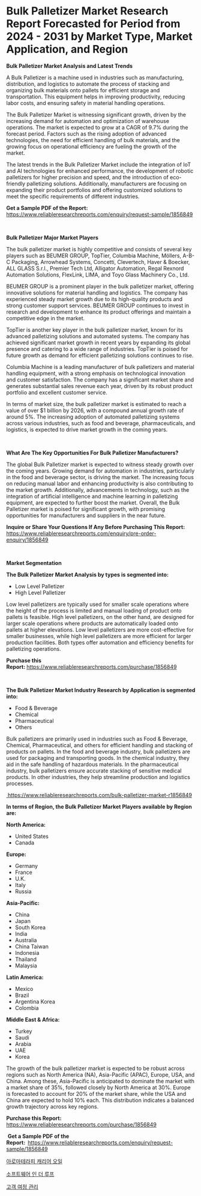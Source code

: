 <p><h1>Bulk Palletizer Market Research Report Forecasted for Period from 2024 -  2031 by Market Type, Market Application, and Region</h1></p><p><strong>Bulk Palletizer Market Analysis and Latest Trends</strong></p>
<p><p>A Bulk Palletizer is a machine used in industries such as manufacturing, distribution, and logistics to automate the process of stacking and organizing bulk materials onto pallets for efficient storage and transportation. This equipment helps in improving productivity, reducing labor costs, and ensuring safety in material handling operations.</p><p>The Bulk Palletizer Market is witnessing significant growth, driven by the increasing demand for automation and optimization of warehouse operations. The market is expected to grow at a CAGR of 9.7% during the forecast period. Factors such as the rising adoption of advanced technologies, the need for efficient handling of bulk materials, and the growing focus on operational efficiency are fueling the growth of the market.</p><p>The latest trends in the Bulk Palletizer Market include the integration of IoT and AI technologies for enhanced performance, the development of robotic palletizers for higher precision and speed, and the introduction of eco-friendly palletizing solutions. Additionally, manufacturers are focusing on expanding their product portfolios and offering customized solutions to meet the specific requirements of different industries.</p></p>
<p><strong>Get a Sample PDF of the Report:&nbsp;</strong> <a href="https://www.reliableresearchreports.com/enquiry/request-sample/1856849">https://www.reliableresearchreports.com/enquiry/request-sample/1856849</a></p>
<p>&nbsp;</p>
<p><strong>Bulk Palletizer Major Market Players</strong></p>
<p><p>The bulk palletizer market is highly competitive and consists of several key players such as BEUMER GROUP, TopTier, Columbia Machine, Möllers, A-B-C Packaging, Arrowhead Systems, Concetti, Clevertech, Haver & Boecker, ALL GLASS S.r.l., Premier Tech Ltd, Alligator Automation, Regal Rexnord Automation Solutions, FlexLink, LIMA, and Toyo Glass Machinery Co., Ltd.</p><p>BEUMER GROUP is a prominent player in the bulk palletizer market, offering innovative solutions for material handling and logistics. The company has experienced steady market growth due to its high-quality products and strong customer support services. BEUMER GROUP continues to invest in research and development to enhance its product offerings and maintain a competitive edge in the market.</p><p>TopTier is another key player in the bulk palletizer market, known for its advanced palletizing solutions and automated systems. The company has achieved significant market growth in recent years by expanding its global presence and catering to a wide range of industries. TopTier is poised for future growth as demand for efficient palletizing solutions continues to rise.</p><p>Columbia Machine is a leading manufacturer of bulk palletizers and material handling equipment, with a strong emphasis on technological innovation and customer satisfaction. The company has a significant market share and generates substantial sales revenue each year, driven by its robust product portfolio and excellent customer service.</p><p>In terms of market size, the bulk palletizer market is estimated to reach a value of over $1 billion by 2026, with a compound annual growth rate of around 5%. The increasing adoption of automated palletizing systems across various industries, such as food and beverage, pharmaceuticals, and logistics, is expected to drive market growth in the coming years.</p></p>
<p>&nbsp;</p>
<p><strong>What Are The Key Opportunities For Bulk Palletizer Manufacturers?</strong></p>
<p><p>The global Bulk Palletizer market is expected to witness steady growth over the coming years. Growing demand for automation in industries, particularly in the food and beverage sector, is driving the market. The increasing focus on reducing manual labor and enhancing productivity is also contributing to the market growth. Additionally, advancements in technology, such as the integration of artificial intelligence and machine learning in palletizing equipment, are expected to further boost the market. Overall, the Bulk Palletizer market is poised for significant growth, with promising opportunities for manufacturers and suppliers in the near future.</p></p>
<p><strong>Inquire or Share Your Questions If Any Before Purchasing This Report:</strong> <a href="https://www.reliableresearchreports.com/enquiry/pre-order-enquiry/1856849">https://www.reliableresearchreports.com/enquiry/pre-order-enquiry/1856849</a></p>
<p>&nbsp;</p>
<p><strong>Market Segmentation</strong></p>
<p><strong>The Bulk Palletizer Market Analysis by types is segmented into:</strong></p>
<p><ul><li>Low Level Palletizer</li><li>High Level Palletizer</li></ul></p>
<p><p>Low level palletizers are typically used for smaller scale operations where the height of the process is limited and manual loading of product onto pallets is feasible. High level palletizers, on the other hand, are designed for larger scale operations where products are automatically loaded onto pallets at higher elevations. Low level palletizers are more cost-effective for smaller businesses, while high level palletizers are more efficient for larger production facilities. Both types offer automation and efficiency benefits for palletizing operations.</p></p>
<p><strong>Purchase this Report:&nbsp;</strong><a href="https://www.reliableresearchreports.com/purchase/1856849">https://www.reliableresearchreports.com/purchase/1856849</a></p>
<p>&nbsp;</p>
<p><strong>The Bulk Palletizer Market Industry Research by Application is segmented into:</strong></p>
<p><ul><li>Food & Beverage</li><li>Chemical</li><li>Pharmaceutical</li><li>Others</li></ul></p>
<p><p>Bulk palletizers are primarily used in industries such as Food & Beverage, Chemical, Pharmaceutical, and others for efficient handling and stacking of products on pallets. In the food and beverage industry, bulk palletizers are used for packaging and transporting goods. In the chemical industry, they aid in the safe handling of hazardous materials. In the pharmaceutical industry, bulk palletizers ensure accurate stacking of sensitive medical products. In other industries, they help streamline production and logistics processes.</p></p>
<p><a href="https://www.reliableresearchreports.com/bulk-palletizer-market-r1856849">&nbsp;https://www.reliableresearchreports.com/bulk-palletizer-market-r1856849</a></p>
<p><strong>In terms of Region, the Bulk Palletizer Market Players available by Region are:</strong></p>
<p>
    <p> <strong> North America: </strong>
        <ul>
            <li>United States</li>
            <li>Canada</li>
        </ul>
        </p> 
    <p> <strong> Europe: </strong>
        <ul>
            <li>Germany</li>
            <li>France</li>
            <li>U.K.</li>
            <li>Italy</li>
            <li>Russia</li>
        </ul>
        </p> 
    <p> <strong> Asia-Pacific: </strong>
        <ul>
            <li>China</li>
            <li>Japan</li>
            <li>South Korea</li>
            <li>India</li>
            <li>Australia</li>
            <li>China Taiwan</li>
            <li>Indonesia</li>
            <li>Thailand</li>
            <li>Malaysia</li>
        </ul>
        </p> 
    <p> <strong> Latin America: </strong>
        <ul>
            <li>Mexico</li>
            <li>Brazil</li>
            <li>Argentina Korea</li>
            <li>Colombia</li>
        </ul>
        </p> 
    <p> <strong> Middle East & Africa: </strong>
        <ul>
            <li>Turkey</li>
            <li>Saudi</li>
            <li>Arabia</li>
            <li>UAE</li>
            <li>Korea</li>
        </ul>
    </p>
    </p>
<p><p>The growth of the bulk palletizer market is expected to be robust across regions such as North America (NA), Asia-Pacific (APAC), Europe, USA, and China. Among these, Asia-Pacific is anticipated to dominate the market with a market share of 35%, followed closely by North America at 30%. Europe is forecasted to account for 20% of the market share, while the USA and China are expected to hold 10% each. This distribution indicates a balanced growth trajectory across key regions.</p></p>
<p><strong>Purchase this Report: </strong><a href="https://www.reliableresearchreports.com/purchase/1856849">https://www.reliableresearchreports.com/purchase/1856849</a></p>
<p>&nbsp;<strong>Get a Sample PDF of the Report:&nbsp;&nbsp;</strong><a href="https://www.reliableresearchreports.com/enquiry/request-sample/1856849">https://www.reliableresearchreports.com/enquiry/request-sample/1856849</a></p>
<p><strong></strong></p>
<p><p><a href="https://medium.com/@carolynurton5656/%EC%95%84%EB%A1%9C%EB%A7%88%ED%85%8C%EB%9D%BC%ED%94%BC-%EC%9A%B4%EB%B0%98-%EC%98%A4%EC%9D%BC-%EC%8B%9C%EC%9E%A5-%EC%8B%9C%EC%9E%A5-cagr-%EC%8B%9C%EC%9E%A5-%EB%8F%99%ED%96%A5-%EB%B0%8F-%EC%84%B1%EC%9E%A5-%EC%A0%84%EB%9E%B5%EC%97%90-%EB%8C%80%ED%95%9C-%ED%86%B5%EC%B0%B0%EB%A0%A5-7bc0f60db552">아로마테라피 캐리어 오일</a></p><p><a href="https://medium.com/@alanperkins1921/%EC%86%8C%ED%94%84%ED%8A%B8%EC%9B%A8%EC%96%B4-%EC%9D%B8-%EB%8D%94-%EB%A3%A8%ED%94%84-%EC%8B%9C%EC%9E%A5-2031%EB%85%84%EA%B9%8C%EC%A7%80%EC%9D%98-%ED%8A%B8%EB%A0%8C%EB%93%9C-%EC%98%88%EC%B8%A1-%EB%B0%8F-%EA%B2%BD%EC%9F%81-%EB%B6%84%EC%84%9D-f0686a475774">소프트웨어 인 더 루프</a></p><p><a href="https://medium.com/@bud567768/%EA%B3%A0%EA%B0%9D-%EC%97%AC%EC%A0%95-%EA%B4%80%EB%A6%AC-%EC%8B%9C%EC%9E%A5-%EA%B7%9C%EB%AA%A8-%EB%B0%8F-%EC%8B%9C%EC%9E%A5-%EB%8F%99%ED%96%A5-2024%EB%85%84%EB%B6%80%ED%84%B0-2031%EB%85%84%EA%B9%8C%EC%A7%80%EC%9D%98-%EC%99%84%EC%A0%84%ED%95%9C-%EC%82%B0%EC%97%85-%EA%B0%9C%EC%9A%94-e538ea85b818">고객 여정 관리</a></p></p>